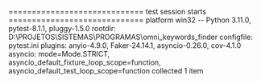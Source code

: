 ============================= test session starts =============================
platform win32 -- Python 3.11.0, pytest-8.1.1, pluggy-1.5.0
rootdir: D:\PROJETOS\SISTEMAS\PROGRAMAS\omni_keywords_finder
configfile: pytest.ini
plugins: anyio-4.9.0, Faker-24.14.1, asyncio-0.26.0, cov-4.1.0
asyncio: mode=Mode.STRICT, asyncio_default_fixture_loop_scope=function, asyncio_default_test_loop_scope=function
collected 1 item

